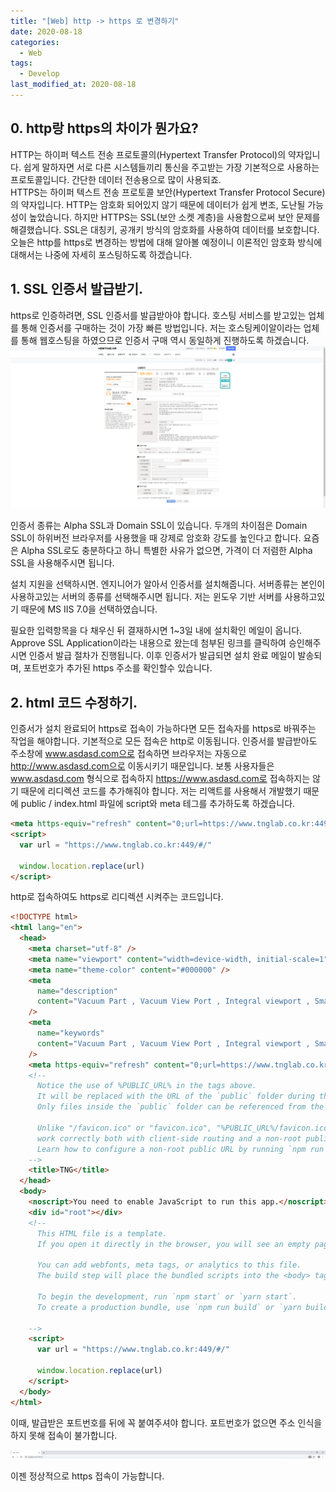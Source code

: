 ```yaml
---
title: "[Web] http -> https 로 변경하기"
date: 2020-08-18
categories:
  - Web
tags:
  - Develop
last_modified_at: 2020-08-18
---
```


## 0. http랑 https의 차이가 뭔가요?

HTTP는 하이퍼 텍스트 전송 프로토콜의(Hypertext Transfer Protocol)의 약자입니다. 쉽게 말하자면 서로 다른 시스템들끼리 통신을 주고받는 가장 기본적으로 사용하는 프로토콜입니다. 간단한 데이터 전송용으로 많이 사용되죠.  
HTTPS는 하이퍼 텍스트 전송 프로토콜 보안(Hypertext Transfer Protocol Secure)의 약자입니다. HTTP는 암호화 되어있지 않기 때문에 데이터가 쉽게 변조, 도난될 가능성이 높았습니다. 하지만 HTTPS는 SSL(보안 소켓 계층)을 사용함으로써 보안 문제를 해결했습니다. SSL은 대칭키, 공개키 방식의 암호화를 사용하여 데이터를 보호합니다. 오늘은 http를 https로 변경하는 방법에 대해 알아볼 예정이니 이론적인 암호화 방식에 대해서는 나중에 자세히 포스팅하도록 하겠습니다.

## 1. SSL 인증서 발급받기.

https로 인증하려면, SSL 인증서를 발급받아야 합니다. 호스팅 서비스를 받고있는 업체를 통해 인증서를 구매하는 것이 가장 빠른 방법입니다. 저는 호스팅케이알이라는 업체를 통해 웹호스팅을 하였으므로 인증서 구매 역시 동일하게 진행하도록 하겠습니다.
![인증서 구매](/assets/2020-08-14-http/1.png)

인증서 종류는 Alpha SSL과 Domain SSL이 있습니다. 두개의 차이점은 Domain SSL이 하위버전 브라우저를 사용했을 때 강제로 암호화 강도를 높인다고 합니다. 요즘은 Alpha SSL로도 충분하다고 하니 특별한 사유가 없으면, 가격이 더 저렴한 Alpha SSL을 사용해주시면 됩니다.

설치 지원을 선택하시면. 엔지니어가 알아서 인증서를 설치해줍니다. 서버종류는 본인이 사용하고있는 서버의 종류를 선택해주시면 됩니다. 저는 윈도우 기반 서버를 사용하고있기 때문에 MS IIS 7.0을 선택하였습니다.

필요한 입력항목을 다 채우신 뒤 결재하시면 1~3일 내에 설치확인 메일이 옵니다. Approve SSL Application이라는 내용으로 왔는데 첨부된 링크를 클릭하여 승인해주시면 인증서 발급 절차가 진행됩니다. 이후 인증서가 발급되면 설치 완료 메일이 발송되며, 포트번호가 추가된 https 주소를 확인할수 있습니다.

## 2. html 코드 수정하기.

인증서가 설치 완료되어 https로 접속이 가능하다면 모든 접속자를 https로 바꿔주는 작업을 해야합니다. 기본적으로 모든 접속은 http로 이동됩니다. 인증서를 발급받아도 주소창에 www.asdasd.com으로 접속하면 브라우저는 자동으로 http://www.asdasd.com으로 이동시키기 때문입니다. 보통 사용자들은 www.asdasd.com 형식으로 접속하지 https://www.asdasd.com로 접속하지는 않기 때문에 리디렉션 코드를 추가해줘야 합니다. 저는 리액트를 사용해서 개발했기 때문에 public / index.html 파일에 script와 meta 테그를 추가하도록 하겠습니다.

```html
<meta https-equiv="refresh" content="0;url=https://www.tnglab.co.kr:449/#/" target="_top" />
<script>
  var url = "https://www.tnglab.co.kr:449/#/"

  window.location.replace(url)
</script>
```

http로 접속하여도 https로 리디렉션 시켜주는 코드입니다.

```html
<!DOCTYPE html>
<html lang="en">
  <head>
    <meta charset="utf-8" />
    <meta name="viewport" content="width=device-width, initial-scale=1" />
    <meta name="theme-color" content="#000000" />
    <meta
      name="description"
      content="Vacuum Part , Vacuum View Port , Integral viewport , Smart View port"
    />
    <meta
      name="keywords"
      content="Vacuum Part , Vacuum View Port , Integral viewport , Smart View port"
    />
    <meta https-equiv="refresh" content="0;url=https://www.tnglab.co.kr:449/#/" target="_top" />
    <!--
      Notice the use of %PUBLIC_URL% in the tags above.
      It will be replaced with the URL of the `public` folder during the build.
      Only files inside the `public` folder can be referenced from the HTML.

      Unlike "/favicon.ico" or "favicon.ico", "%PUBLIC_URL%/favicon.ico" will
      work correctly both with client-side routing and a non-root public URL.
      Learn how to configure a non-root public URL by running `npm run build`.
    -->
    <title>TNG</title>
  </head>
  <body>
    <noscript>You need to enable JavaScript to run this app.</noscript>
    <div id="root"></div>
    <!--
      This HTML file is a template.
      If you open it directly in the browser, you will see an empty page.

      You can add webfonts, meta tags, or analytics to this file.
      The build step will place the bundled scripts into the <body> tag.

      To begin the development, run `npm start` or `yarn start`.
      To create a production bundle, use `npm run build` or `yarn build`.
      
    -->
    <script>
      var url = "https://www.tnglab.co.kr:449/#/"

      window.location.replace(url)
    </script>
  </body>
</html>
```

이때, 발급받은 포트번호를 뒤에 꼭 붙여주셔야 합니다. 포트번호가 없으면 주소 인식을 하지 못해 접속이 불가합니다.

![인증서 구매](/assets/2020-08-14-http/2.png)

이젠 정상적으로 https 접속이 가능합니다.

